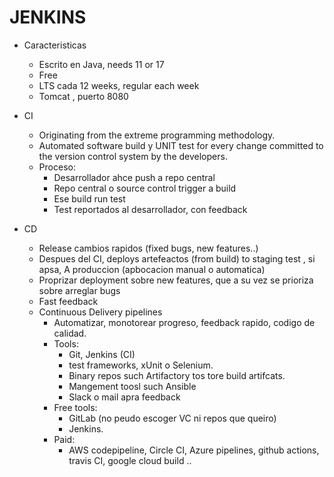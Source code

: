 # JENKINS

- Caracteristicas
    - Escrito en Java, needs 11 or 17
    - Free
    - LTS cada 12 weeks, regular each week
    - Tomcat , puerto 8080

- CI
    - Originating from the extreme programming methodology. 
    - Automated software build y UNIT test for every change committed to the version control system by the developers.
    - Proceso:
        - Desarrollador ahce push a repo central
        - Repo central o source control trigger a build
        - Ese build run test
        - Test reportados al desarrollador, con feedback

- CD
    - Release cambios rapidos (fixed bugs, new features..)
    - Despues del CI, deploys artefeactos (from build) to staging test , si apsa, A produccion (apbocacion manual o automatica)
    - Proprizar deployment sobre new features, que a su vez se prioriza sobre arreglar bugs
    - Fast feedback
    - Continuous Delivery pipelines
        - Automatizar, monotorear progreso, feedback rapido, codigo de calidad.
        - Tools: 
            - Git, Jenkins (CI)
            - test frameworks, xUnit o Selenium.
            -  Binary repos such Artifactory tos tore build artifcats. 
            - Mangement toosl such Ansible
            - Slack o mail apra feedback
        - Free tools:
            - GitLab (no peudo escoger VC ni repos que queiro)
            - Jenkins. 
        - Paid:
            - AWS codepipeline, Circle CI, Azure pipelines, github actions, travis CI, google cloud build ..


